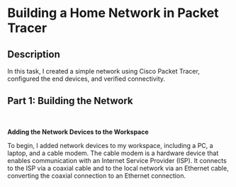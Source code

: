 <h1>Building a Home Network in Packet Tracer</h1>

 </h2>

<h2>Description</h2>
In this task, I created a simple network using Cisco Packet Tracer, configured the end devices, and verified connectivity.<br />

<h2>Part 1: Building the Network</h2>
<br />

<b>Adding the Network Devices to the Workspace</b> 
<p>To begin, I added network devices to my workspace, including a PC, a laptop, and a cable modem. The cable modem is a hardware device that enables communication with an Internet Service Provider (ISP). It connects to the ISP via a coaxial cable and to the local network via an Ethernet cable, converting the coaxial connection to an Ethernet connection.</p>

